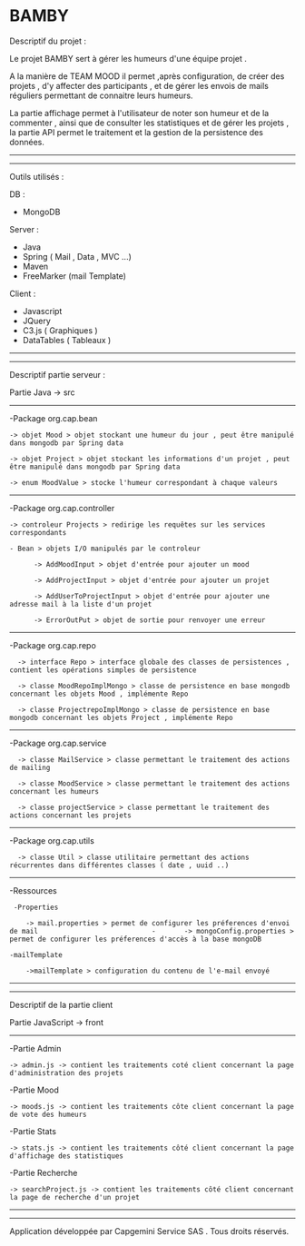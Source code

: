 # BAMBY

Descriptif du projet :

Le projet BAMBY sert à gérer les humeurs d'une équipe projet .

A la manière de TEAM MOOD  il permet ,après configuration, de créer des projets , d'y affecter des participants , et de gérer les envois de mails réguliers permettant de connaitre leurs humeurs.

La partie affichage permet à l'utilisateur de noter son humeur et de la commenter , ainsi que de consulter les statistiques et de gérer les projets , la partie API permet le traitement et la gestion de la persistence des données.

________________________________________________________________________________________________________________________________
________________________________________________________________________________________________________________________________

Outils utilisés :

DB :
- MongoDB

Server :
- Java
- Spring ( Mail , Data , MVC ...)
- Maven
- FreeMarker (mail Template)

Client :
- Javascript
- JQuery
- C3.js ( Graphiques )
- DataTables ( Tableaux )

________________________________________________________________________________________________________________________________
________________________________________________________________________________________________________________________________

Descriptif partie serveur :

Partie Java -> src  
________________________________________________________________________________________________________________________________
  -Package org.cap.bean 
  
    -> objet Mood > objet stockant une humeur du jour , peut être manipulé dans mongodb par Spring data
	
    -> objet Project > objet stockant les informations d'un projet , peut être manipulé dans mongodb par Spring data
	
    -> enum MoodValue > stocke l'humeur correspondant à chaque valeurs
    
________________________________________________________________________________________________________________________________	
  -Package org.cap.controller
  
    -> controleur Projects > redirige les requêtes sur les services correspondants
	
    - Bean > objets I/O manipulés par le controleur
	
          -> AddMoodInput > objet d'entrée pour ajouter un mood
		  
          -> AddProjectInput > objet d'entrée pour ajouter un projet
		  
          -> AddUserToProjectInput > objet d'entrée pour ajouter une adresse mail à la liste d'un projet
		  
          -> ErrorOutPut > objet de sortie pour renvoyer une erreur
	  
________________________________________________________________________________________________________________________________  
  -Package org.cap.repo
  
      -> interface Repo > interface globale des classes de persistences , contient les opérations simples de persistence
      
      -> classe MoodRepoImplMongo > classe de persistence en base mongodb concernant les objets Mood , implémente Repo
      
      -> classe ProjectrepoImplMongo > classe de persistence en base mongodb concernant les objets Project , implémente Repo
      
________________________________________________________________________________________________________________________________
  -Package org.cap.service
  
      -> classe MailService > classe permettant le traitement des actions de mailing
      
      -> classe MoodService > classe permettant le traitement des actions concernant les humeurs
      
      -> classe projectService > classe permettant le traitement des actions concernant les projets
      
________________________________________________________________________________________________________________________________
  -Package org.cap.utils
  
      -> classe Util > classe utilitaire permettant des actions récurrentes dans différentes classes ( date , uuid ..) 
      
________________________________________________________________________________________________________________________________
  -Ressources
  
     -Properties    
     
     	-> mail.properties > permet de configurer les préferences d'envoi de mail						     -   	 -> mongoConfig.properties > permet de configurer les préferences d'accès à la base mongoDB	
    
    -mailTemplate    
     
     	->mailTemplate > configuration du contenu de l'e-mail envoyé

________________________________________________________________________________________________________________________________
________________________________________________________________________________________________________________________________
Descriptif de la partie client

Partie JavaScript -> front

________________________________________________________________________________________________________________________________

  -Partie Admin   
  
  	-> admin.js -> contient les traitements coté client concernant la page d'administration des projets
		
  -Partie Mood
  
  	-> moods.js -> contient les traitements côte client concernant la page de vote des humeurs
	
  -Partie Stats
  
  	-> stats.js -> contient les traitements côté client concernant la page d'affichage des statistiques
		
  -Partie Recherche
  
  	-> searchProject.js -> contient les traitements côté client concernant la page de recherche d'un projet
	
	
_______________________________________________________________________________________________________________________________
_______________________________________________________________________________________________________________________________

Application développée par Capgemini Service SAS . Tous droits réservés.
